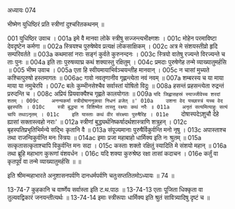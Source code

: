 अध्यायः 074

भीष्मेण युधिष्ठिरं प्रति स्त्रीणां दुश्चरितकथनम् ॥

001	युधिष्ठिर उवाच ।
001a	इमे वै मानवा लोके स्त्रीषु सज्जन्त्यभीक्ष्णशः ।
001c	मोहेन परमाविष्टा देवदृष्टेन कर्मणा ॥
002a	स्त्रियश्च पुरुषेष्वेव प्रत्यक्षं लोकसाक्षिकम् ।
002c	अत्र मे संशयस्तीव्रो हृदि सम्परिवर्तते ॥
003a	कथमासां नराः सङ्गं कुर्वते कुरुनन्दनः ।
003c	स्त्रियो वातेषु रज्यन्ते विरज्यन्ते च ताः पुनः ॥
004a	इति ताः पुरुषव्याघ्र कथं शक्यास्तु रक्षितुम् ।
004c	प्रमदाः पुरुषेणेह तन्मे व्याख्यातुमर्हसि ॥
005	भीष्म उवाच ।
005a	एता हि स्वीयमायाभिर्वञ्चयन्तीह मानवान् ।
005c	न चासां मुच्यते कश्चित्पुरुषो हस्तमागतः ॥
006ac	गावो नवतृणानीव गृह्णन्त्येता नवं नवम् ॥
007a	शम्बरस्य च या माया माया या नमुचेरपि ।
007c	बलेः कुम्भीनसेश्चैव सर्वास्तां योषितो विदुः ॥
008a	हसन्तं प्रहसन्त्येता रुद्रन्तं प्ररुदन्ति च ।
008c	अप्रियं प्रियवाक्यैश्च गृह्णते कालयोगतः ॥
009a	`यदि जिह्वासहस्रं स्याज्जीवेच्च शरदां शतम् ।
009c	अनन्यकर्मा स्त्रीदोषाननुक्त्वा निधनं व्रजेत् ॥'
010a	उशना वेद यच्छास्त्रं यच्च वेद बृहस्पतिः ।
010c	स्त्री बुद्ध्या न विशिष्येत तास्तु रक्ष्याः कथं नरैः ॥
011a	अनृतं सत्यमित्याहुः सत्यं चापि तथाऽनृतम् ।
011c	इति यास्ताः कथं वीर संरक्ष्याः पुरुषैरिह ।
011e	`दोषास्पदेऽशुचौ देहे ह्यासां सक्तास्त्वहो नराः' ॥
012a	स्त्रीणां बुद्ध्यर्थनिष्कर्षादर्थशास्त्राणि शत्रुहन् ।
012c	बृहस्पतिप्रभृतिभिर्मन्ये सद्भिः कृतानि वै ॥
013a	संपूज्यमानाः पुरुषैर्विकुर्वन्ति मनो नृषु ।
013c	अपास्ताश्च तथा राजन्विकुर्वन्ति मनः स्त्रियः ॥
014ac	इमाः प्रजा महाबाहो धार्मिक्य इति नः श्रुतम् ॥
015a	सत्कृतासत्कृताश्चापि विकुर्वन्ति मनः सदा ।
015c	कस्ताः शक्तो रक्षितुं स्यादिति मे संशयो महान् ॥
016a	तथा ब्रूहि महाभाग कुरूणां वंशवर्धन ।
016c	यदि शक्या कुरुश्रेष्ठ रक्षा तासां कदाचन ।
016e	कर्तुं वा कृतपूर्वं वा तन्मे व्याख्यातुमर्हसि ॥ ॥

इति श्रीमन्महाभारते अनुशासनपर्वणि दानधर्मपर्वणि चतुःसप्ततितमोऽध्यायः ॥ 74 ॥

13-74-7 कुहकानि च वार्ष्णेय सर्वास्ता इति ट.थ.पाठः ॥ 13-74-13 एताः पूजिता धिक्कृता वा तुल्यवद्विकारं जनयन्तीत्यर्थः ॥ 13-74-14 इमाः स्त्रीरूपाः धार्मिक्य इति श्रुतं सावित्र्यादिषु दृष्टं च ॥	
